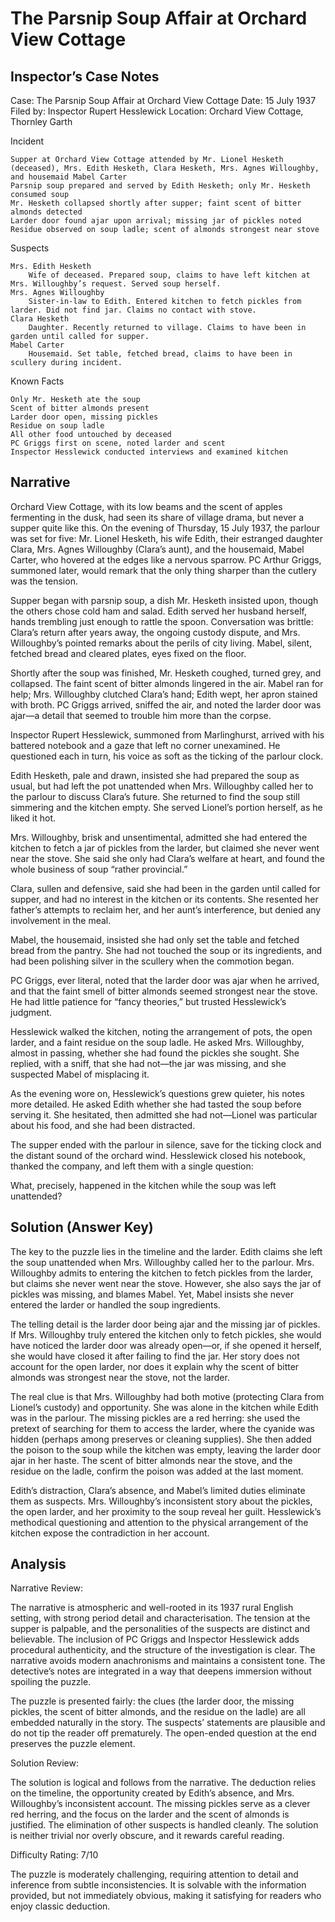 # The Parsnip Soup Affair at Orchard View Cottage

## Inspector’s Case Notes

Case: The Parsnip Soup Affair at Orchard View Cottage
Date: 15 July 1937
Filed by: Inspector Rupert Hesslewick
Location: Orchard View Cottage, Thornley Garth

Incident

    Supper at Orchard View Cottage attended by Mr. Lionel Hesketh (deceased), Mrs. Edith Hesketh, Clara Hesketh, Mrs. Agnes Willoughby, and housemaid Mabel Carter
    Parsnip soup prepared and served by Edith Hesketh; only Mr. Hesketh consumed soup
    Mr. Hesketh collapsed shortly after supper; faint scent of bitter almonds detected
    Larder door found ajar upon arrival; missing jar of pickles noted
    Residue observed on soup ladle; scent of almonds strongest near stove

Suspects

    Mrs. Edith Hesketh
        Wife of deceased. Prepared soup, claims to have left kitchen at Mrs. Willoughby’s request. Served soup herself.
    Mrs. Agnes Willoughby
        Sister-in-law to Edith. Entered kitchen to fetch pickles from larder. Did not find jar. Claims no contact with stove.
    Clara Hesketh
        Daughter. Recently returned to village. Claims to have been in garden until called for supper.
    Mabel Carter
        Housemaid. Set table, fetched bread, claims to have been in scullery during incident.

Known Facts

    Only Mr. Hesketh ate the soup
    Scent of bitter almonds present
    Larder door open, missing pickles
    Residue on soup ladle
    All other food untouched by deceased
    PC Griggs first on scene, noted larder and scent
    Inspector Hesslewick conducted interviews and examined kitchen


## Narrative

Orchard View Cottage, with its low beams and the scent of apples fermenting in the dusk, had seen its share of village drama, but never a supper quite like this. On the evening of Thursday, 15 July 1937, the parlour was set for five: Mr. Lionel Hesketh, his wife Edith, their estranged daughter Clara, Mrs. Agnes Willoughby (Clara’s aunt), and the housemaid, Mabel Carter, who hovered at the edges like a nervous sparrow. PC Arthur Griggs, summoned later, would remark that the only thing sharper than the cutlery was the tension.

Supper began with parsnip soup, a dish Mr. Hesketh insisted upon, though the others chose cold ham and salad. Edith served her husband herself, hands trembling just enough to rattle the spoon. Conversation was brittle: Clara’s return after years away, the ongoing custody dispute, and Mrs. Willoughby’s pointed remarks about the perils of city living. Mabel, silent, fetched bread and cleared plates, eyes fixed on the floor.

Shortly after the soup was finished, Mr. Hesketh coughed, turned grey, and collapsed. The faint scent of bitter almonds lingered in the air. Mabel ran for help; Mrs. Willoughby clutched Clara’s hand; Edith wept, her apron stained with broth. PC Griggs arrived, sniffed the air, and noted the larder door was ajar—a detail that seemed to trouble him more than the corpse.

Inspector Rupert Hesslewick, summoned from Marlinghurst, arrived with his battered notebook and a gaze that left no corner unexamined. He questioned each in turn, his voice as soft as the ticking of the parlour clock.

Edith Hesketh, pale and drawn, insisted she had prepared the soup as usual, but had left the pot unattended when Mrs. Willoughby called her to the parlour to discuss Clara’s future. She returned to find the soup still simmering and the kitchen empty. She served Lionel’s portion herself, as he liked it hot.

Mrs. Willoughby, brisk and unsentimental, admitted she had entered the kitchen to fetch a jar of pickles from the larder, but claimed she never went near the stove. She said she only had Clara’s welfare at heart, and found the whole business of soup “rather provincial.”

Clara, sullen and defensive, said she had been in the garden until called for supper, and had no interest in the kitchen or its contents. She resented her father’s attempts to reclaim her, and her aunt’s interference, but denied any involvement in the meal.

Mabel, the housemaid, insisted she had only set the table and fetched bread from the pantry. She had not touched the soup or its ingredients, and had been polishing silver in the scullery when the commotion began.

PC Griggs, ever literal, noted that the larder door was ajar when he arrived, and that the faint smell of bitter almonds seemed strongest near the stove. He had little patience for “fancy theories,” but trusted Hesslewick’s judgment.

Hesslewick walked the kitchen, noting the arrangement of pots, the open larder, and a faint residue on the soup ladle. He asked Mrs. Willoughby, almost in passing, whether she had found the pickles she sought. She replied, with a sniff, that she had not—the jar was missing, and she suspected Mabel of misplacing it.

As the evening wore on, Hesslewick’s questions grew quieter, his notes more detailed. He asked Edith whether she had tasted the soup before serving it. She hesitated, then admitted she had not—Lionel was particular about his food, and she had been distracted.

The supper ended with the parlour in silence, save for the ticking clock and the distant sound of the orchard wind. Hesslewick closed his notebook, thanked the company, and left them with a single question:

What, precisely, happened in the kitchen while the soup was left unattended?

## Solution (Answer Key)

The key to the puzzle lies in the timeline and the larder. Edith claims she left the soup unattended when Mrs. Willoughby called her to the parlour. Mrs. Willoughby admits to entering the kitchen to fetch pickles from the larder, but claims she never went near the stove. However, she also says the jar of pickles was missing, and blames Mabel. Yet, Mabel insists she never entered the larder or handled the soup ingredients.

The telling detail is the larder door being ajar and the missing jar of pickles. If Mrs. Willoughby truly entered the kitchen only to fetch pickles, she would have noticed the larder door was already open—or, if she opened it herself, she would have closed it after failing to find the jar. Her story does not account for the open larder, nor does it explain why the scent of bitter almonds was strongest near the stove, not the larder.

The real clue is that Mrs. Willoughby had both motive (protecting Clara from Lionel’s custody) and opportunity. She was alone in the kitchen while Edith was in the parlour. The missing pickles are a red herring: she used the pretext of searching for them to access the larder, where the cyanide was hidden (perhaps among preserves or cleaning supplies). She then added the poison to the soup while the kitchen was empty, leaving the larder door ajar in her haste. The scent of bitter almonds near the stove, and the residue on the ladle, confirm the poison was added at the last moment.

Edith’s distraction, Clara’s absence, and Mabel’s limited duties eliminate them as suspects. Mrs. Willoughby’s inconsistent story about the pickles, the open larder, and her proximity to the soup reveal her guilt. Hesslewick’s methodical questioning and attention to the physical arrangement of the kitchen expose the contradiction in her account.

## Analysis

Narrative Review:

The narrative is atmospheric and well-rooted in its 1937 rural English setting, with strong period detail and characterisation. The tension at the supper is palpable, and the personalities of the suspects are distinct and believable. The inclusion of PC Griggs and Inspector Hesslewick adds procedural authenticity, and the structure of the investigation is clear. The narrative avoids modern anachronisms and maintains a consistent tone. The detective’s notes are integrated in a way that deepens immersion without spoiling the puzzle.

The puzzle is presented fairly: the clues (the larder door, the missing pickles, the scent of bitter almonds, and the residue on the ladle) are all embedded naturally in the story. The suspects’ statements are plausible and do not tip the reader off prematurely. The open-ended question at the end preserves the puzzle element.

Solution Review:

The solution is logical and follows from the narrative. The deduction relies on the timeline, the opportunity created by Edith’s absence, and Mrs. Willoughby’s inconsistent account. The missing pickles serve as a clever red herring, and the focus on the larder and the scent of almonds is justified. The elimination of other suspects is handled cleanly. The solution is neither trivial nor overly obscure, and it rewards careful reading.

Difficulty Rating: 7/10

The puzzle is moderately challenging, requiring attention to detail and inference from subtle inconsistencies. It is solvable with the information provided, but not immediately obvious, making it satisfying for readers who enjoy classic deduction.